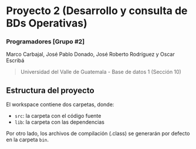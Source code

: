 # Proyecto 2 (Desarrollo y consulta de BDs Operativas)

### Programadores [Grupo #2]
Marco Carbajal, José Pablo Donado, José Roberto Rodríguez y Oscar Escribá

> Universidad del Valle de Guatemala - Base de datos 1 (Sección 10)

## Estructura del proyecto

El workspace contiene dos carpetas, donde:

- `src`: la carpeta con el código fuente
- `lib`: la carpeta con las dependencias

Por otro lado, los archivos de compilación (.class) se generarán por defecto en la carpeta `bin`.